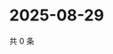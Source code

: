# 2025-08-29

共 0 条

<!-- BEGIN ZHIHUQUESTIONS -->
<!-- 最后更新时间 Fri Aug 29 2025 07:10:44 GMT+0800 (China Standard Time) -->

<!-- END ZHIHUQUESTIONS -->
